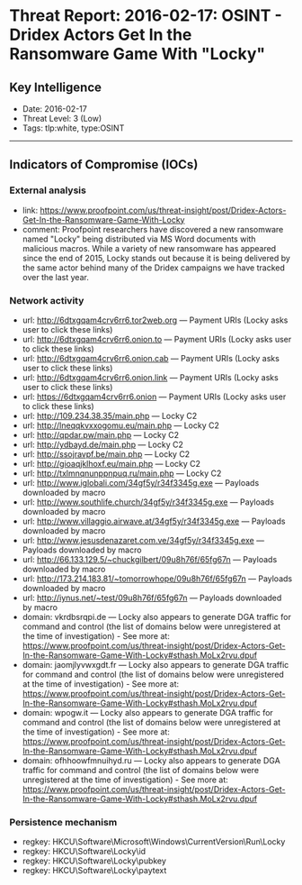 # Threat Report: 2016-02-17: OSINT - Dridex Actors Get In the Ransomware Game With "Locky"


## Key Intelligence
* Date: 2016-02-17
* Threat Level: 3 (Low)
* Tags: tlp:white, type:OSINT

---

## Indicators of Compromise (IOCs)
### External analysis
* link: https://www.proofpoint.com/us/threat-insight/post/Dridex-Actors-Get-In-the-Ransomware-Game-With-Locky
* comment: Proofpoint researchers have discovered a new ransomware named "Locky" being distributed via MS Word documents with malicious macros. While a variety of new ransomware has appeared since the end of 2015, Locky stands out because it is being delivered by the same actor behind many of the Dridex campaigns we have tracked over the last year.

### Network activity
* url: http://6dtxgqam4crv6rr6.tor2web.org — Payment URIs (Locky asks user to click these links)
* url: http://6dtxgqam4crv6rr6.onion.to — Payment URIs (Locky asks user to click these links)
* url: http://6dtxgqam4crv6rr6.onion.cab — Payment URIs (Locky asks user to click these links)
* url: http://6dtxgqam4crv6rr6.onion.link — Payment URIs (Locky asks user to click these links)
* url: https://6dtxgqam4crv6rr6.onion — Payment URIs (Locky asks user to click these links)
* url: http://109.234.38.35/main.php — Locky C2
* url: http://lneqqkvxxogomu.eu/main.php — Locky C2
* url: http://qpdar.pw/main.php — Locky C2
* url: http://ydbayd.de/main.php — Locky C2
* url: http://ssojravpf.be/main.php — Locky C2
* url: http://gioaqjklhoxf.eu/main.php — Locky C2
* url: http://txlmnqnunppnpuq.ru/main.php — Locky C2
* url: http://www.iglobali.com/34gf5y/r34f3345g.exe — Payloads downloaded by macro
* url: http://www.southlife.church/34gf5y/r34f3345g.exe — Payloads downloaded by macro
* url: http://www.villaggio.airwave.at/34gf5y/r34f3345g.exe — Payloads downloaded by macro
* url: http://www.jesusdenazaret.com.ve/34gf5y/r34f3345g.exe — Payloads downloaded by macro
* url: http://66.133.129.5/~chuckgilbert/09u8h76f/65fg67n — Payloads downloaded by macro
* url: http://173.214.183.81/~tomorrowhope/09u8h76f/65fg67n — Payloads downloaded by macro
* url: http://iynus.net/~test/09u8h76f/65fg67n — Payloads downloaded by macro
* domain: vkrdbsrqpi.de — Locky also appears to generate DGA traffic for command and control (the list of domains below were unregistered at the time of investigation) - See more at: https://www.proofpoint.com/us/threat-insight/post/Dridex-Actors-Get-In-the-Ransomware-Game-With-Locky#sthash.MoLx2rvu.dpuf
* domain: jaomjlyvwxgdt.fr — Locky also appears to generate DGA traffic for command and control (the list of domains below were unregistered at the time of investigation) - See more at: https://www.proofpoint.com/us/threat-insight/post/Dridex-Actors-Get-In-the-Ransomware-Game-With-Locky#sthash.MoLx2rvu.dpuf
* domain: wpogw.it — Locky also appears to generate DGA traffic for command and control (the list of domains below were unregistered at the time of investigation) - See more at: https://www.proofpoint.com/us/threat-insight/post/Dridex-Actors-Get-In-the-Ransomware-Game-With-Locky#sthash.MoLx2rvu.dpuf
* domain: ofhhoowfmnuihyd.ru — Locky also appears to generate DGA traffic for command and control (the list of domains below were unregistered at the time of investigation) - See more at: https://www.proofpoint.com/us/threat-insight/post/Dridex-Actors-Get-In-the-Ransomware-Game-With-Locky#sthash.MoLx2rvu.dpuf

### Persistence mechanism
* regkey: HKCU\Software\Microsoft\Windows\CurrentVersion\Run\Locky
* regkey: HKCU\Software\Locky\id
* regkey: HKCU\Software\Locky\pubkey
* regkey: HKCU\Software\Locky\paytext
